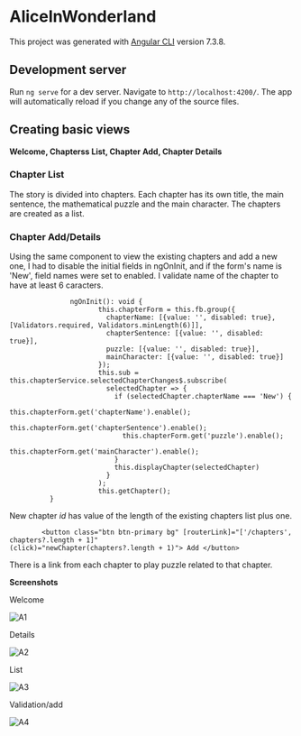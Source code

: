 # AliceInWonderland

This project was generated with [Angular CLI](https://github.com/angular/angular-cli) version 7.3.8.

## Development server

Run `ng serve` for a dev server. Navigate to `http://localhost:4200/`. The app will automatically reload if you change any of the source files.


## Creating basic views 

**Welcome, Chapterss List, Chapter Add, Chapter Details**

### Chapter List
The story is divided into chapters. Each chapter has its own title, the main sentence, the mathematical puzzle and the main character. The chapters are created as a list.

### Chapter Add/Details

Using the same component to view the existing chapters and add a new one, I had to disable the initial fields in ngOnInit, and if the form's name is  'New', field names were set to enabled. I validate name of the chapter to have at least 6 caracters.


                   ngOnInit(): void {
                          this.chapterForm = this.fb.group({
                            chapterName: [{value: '', disabled: true}, [Validators.required, Validators.minLength(6)]],
                            chapterSentence: [{value: '', disabled: true}],
                            puzzle: [{value: '', disabled: true}],
                            mainCharacter: [{value: '', disabled: true}]
                          });
                          this.sub = this.chapterService.selectedChapterChanges$.subscribe(
                            selectedChapter => {
                              if (selectedChapter.chapterName === 'New') {
                                this.chapterForm.get('chapterName').enable();
                                this.chapterForm.get('chapterSentence').enable();
                                this.chapterForm.get('puzzle').enable();
                                this.chapterForm.get('mainCharacter').enable();
                              }
                              this.displayChapter(selectedChapter)
                            }
                          );
                          this.getChapter();
              }
              
 
New chapter *id* has value of the length of the existing chapters list plus one.


            <button class="btn btn-primary bg" [routerLink]="['/chapters', chapters?.length + 1]"                                                 (click)="newChapter(chapters?.length + 1)"> Add </button>
            
There is a link from each chapter to play puzzle related to that chapter.

**Screenshots**

Welcome


![A1](https://user-images.githubusercontent.com/6881169/57789818-f3e19800-7739-11e9-9a99-be1bc4981b9f.png)

Details


![A2](https://user-images.githubusercontent.com/6881169/57789820-f47a2e80-7739-11e9-8676-c064a4f3e5f3.png)

List


![A3](https://user-images.githubusercontent.com/6881169/57789821-f512c500-7739-11e9-947c-2637ebcbba7c.png)

Validation/add


![A4](https://user-images.githubusercontent.com/6881169/57789824-f512c500-7739-11e9-8bff-63e4141c0660.png)


